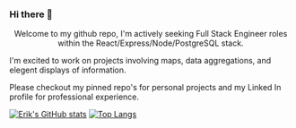 ### Hi there 👋
<p align="center">
Welcome to my github repo, I'm actively seeking Full Stack Engineer roles within the React/Express/Node/PostgreSQL stack.

I'm excited to work on projects involving maps, data aggregations, and elegent displays of information.

Please checkout my pinned repo's for personal projects and my Linked In profile for professional experience.
</p>


[![Erik's GitHub stats](https://github-readme-stats.vercel.app/api?username=erikgraciosa)](https://github.com/anuraghazra/github-readme-stats)
[![Top Langs](https://github-readme-stats.vercel.app/api/top-langs/?username=erikgraciosa&layout=compact)](https://github.com/anuraghazra/github-readme-stats)



<!--
**ErikGraciosa/ErikGraciosa** is a ✨ _special_ ✨ repository because its `README.md` (this file) appears on your GitHub profile.

Here are some ideas to get you started:

- 🔭 I’m currently working on ...
- 🌱 I’m currently learning ...
- 👯 I’m looking to collaborate on ...
- 🤔 I’m looking for help with ...
- 💬 Ask me about ...
- 📫 How to reach me: ...
- 😄 Pronouns: ...
- ⚡ Fun fact: ...
-->
